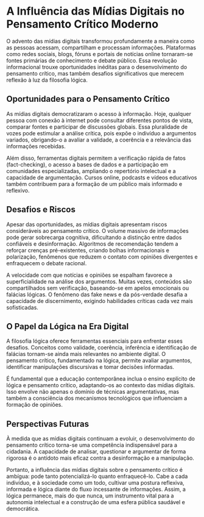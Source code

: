 # A Influência das Mídias Digitais no Pensamento Crítico Moderno

O advento das mídias digitais transformou profundamente a maneira como as pessoas acessam, compartilham e processam informações. Plataformas como redes sociais, blogs, fóruns e portais de notícias online tornaram-se fontes primárias de conhecimento e debate público. Essa revolução informacional trouxe oportunidades inéditas para o desenvolvimento do pensamento crítico, mas também desafios significativos que merecem reflexão à luz da filosofia lógica.

## Oportunidades para o Pensamento Crítico

As mídias digitais democratizaram o acesso à informação. Hoje, qualquer pessoa com conexão à internet pode consultar diferentes pontos de vista, comparar fontes e participar de discussões globais. Essa pluralidade de vozes pode estimular a análise crítica, pois expõe o indivíduo a argumentos variados, obrigando-o a avaliar a validade, a coerência e a relevância das informações recebidas.

Além disso, ferramentas digitais permitem a verificação rápida de fatos (fact-checking), o acesso a bases de dados e a participação em comunidades especializadas, ampliando o repertório intelectual e a capacidade de argumentação. Cursos online, podcasts e vídeos educativos também contribuem para a formação de um público mais informado e reflexivo.

## Desafios e Riscos

Apesar das oportunidades, as mídias digitais apresentam riscos consideráveis ao pensamento crítico. O volume massivo de informações pode gerar sobrecarga cognitiva, dificultando a distinção entre dados confiáveis e desinformação. Algoritmos de recomendação tendem a reforçar crenças pré-existentes, criando bolhas informacionais e polarização, fenômenos que reduzem o contato com opiniões divergentes e enfraquecem o debate racional.

A velocidade com que notícias e opiniões se espalham favorece a superficialidade na análise dos argumentos. Muitas vezes, conteúdos são compartilhados sem verificação, baseando-se em apelos emocionais ou falácias lógicas. O fenômeno das fake news e da pós-verdade desafia a capacidade de discernimento, exigindo habilidades críticas cada vez mais sofisticadas.

## O Papel da Lógica na Era Digital

A filosofia lógica oferece ferramentas essenciais para enfrentar esses desafios. Conceitos como validade, coerência, inferência e identificação de falácias tornam-se ainda mais relevantes no ambiente digital. O pensamento crítico, fundamentado na lógica, permite avaliar argumentos, identificar manipulações discursivas e tomar decisões informadas.

É fundamental que a educação contemporânea inclua o ensino explícito de lógica e pensamento crítico, adaptando-os ao contexto das mídias digitais. Isso envolve não apenas o domínio de técnicas argumentativas, mas também a consciência dos mecanismos tecnológicos que influenciam a formação de opiniões.

## Perspectivas Futuras

À medida que as mídias digitais continuam a evoluir, o desenvolvimento do pensamento crítico torna-se uma competência indispensável para a cidadania. A capacidade de analisar, questionar e argumentar de forma rigorosa é o antídoto mais eficaz contra a desinformação e a manipulação.

Portanto, a influência das mídias digitais sobre o pensamento crítico é ambígua: pode tanto potencializá-lo quanto enfraquecê-lo. Cabe a cada indivíduo, e à sociedade como um todo, cultivar uma postura reflexiva, informada e lógica diante do fluxo incessante de informações. Assim, a lógica permanece, mais do que nunca, um instrumento vital para a autonomia intelectual e a construção de uma esfera pública saudável e democrática.